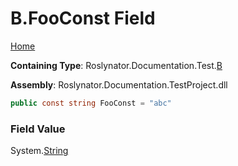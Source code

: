 <a name="_top"></a>

# B\.FooConst Field

[Home](../../../../../README.md#_top)

**Containing Type**: Roslynator\.Documentation\.Test\.[B](../README.md#_top)

**Assembly**: Roslynator\.Documentation\.TestProject\.dll

```csharp
public const string FooConst = "abc"
```

### Field Value

System\.[String](https://docs.microsoft.com/en-us/dotnet/api/system.string)

